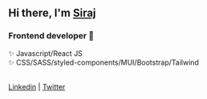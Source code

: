 ## Hi there, I'm [Siraj]  

### Frontend developer 🚧

✨ Javascript/React JS <br/>
✨ CSS/SASS/styled-components/MUI/Bootstrap/Tailwind <br/>
<br/>

[Linkedin] | [Twitter]

<br/>

[Siraj]: https://portfolio-2-0-hazel-one.vercel.app/
[Twitter]: https://twitter.com/engsiraj_
[Linkedin]: https://linkedin.com/in/engsiraj

